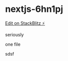 # nextjs-6hn1pj




[Edit on StackBlitz ⚡️](https://local.stackblitz.com:3000/edit/nextjs-6hn1pj)



seriously

one file


sdsf